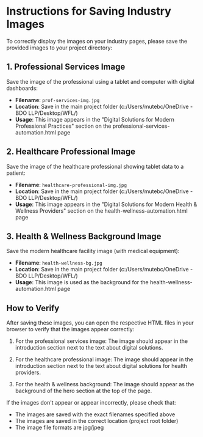 # Instructions for Saving Industry Images

To correctly display the images on your industry pages, please save the provided images to your project directory:

## 1. Professional Services Image

Save the image of the professional using a tablet and computer with digital dashboards:

- **Filename**: `prof-services-img.jpg`
- **Location**: Save in the main project folder (c:/Users/mutebc/OneDrive - BDO LLP/Desktop/WFL/)
- **Usage**: This image appears in the "Digital Solutions for Modern Professional Practices" section on the professional-services-automation.html page

## 2. Healthcare Professional Image

Save the image of the healthcare professional showing tablet data to a patient:

- **Filename**: `healthcare-professional-img.jpg`
- **Location**: Save in the main project folder (c:/Users/mutebc/OneDrive - BDO LLP/Desktop/WFL/)
- **Usage**: This image appears in the "Digital Solutions for Modern Health & Wellness Providers" section on the health-wellness-automation.html page

## 3. Health & Wellness Background Image

Save the modern healthcare facility image (with medical equipment):

- **Filename**: `health-wellness-bg.jpg`
- **Location**: Save in the main project folder (c:/Users/mutebc/OneDrive - BDO LLP/Desktop/WFL/)
- **Usage**: This image is used as the background for the health-wellness-automation.html page

## How to Verify

After saving these images, you can open the respective HTML files in your browser to verify that the images appear correctly:

1. For the professional services image: The image should appear in the introduction section next to the text about digital solutions.

2. For the healthcare professional image: The image should appear in the introduction section next to the text about digital solutions for health providers.

3. For the health & wellness background: The image should appear as the background of the hero section at the top of the page.

If the images don't appear or appear incorrectly, please check that:
- The images are saved with the exact filenames specified above
- The images are saved in the correct location (project root folder)
- The image file formats are jpg/jpeg